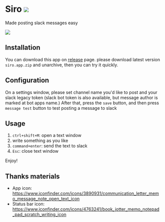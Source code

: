 Siro <a href="https://apps.apple.com/us/app/siro/id1489576942?mt=12&app=apps"><img src="https://linkmaker.itunes.apple.com/en-us/badge-lrg.svg?releaseDate=2019-12-01T00:00:00Z&kind=desktopapp&bubble=apple_music" /></a>
=====

Made posting slack messages easy

![](https://i.gyazo.com/48bb9669f10925464b3a7fe19bce14d2.gif)

Installation
--------------

You can download this app on [release](https://github.com/ainoya/siro/releases) page. please download latest version `siro.app.zip` and unarchive, then you can try it quickly.

Configuration
----------------

On a settings window, please set channel name you'd like to post and your slack legacy token (slack bot token is also available, but message author is marked at bot apps name.) After that, press the `save` button, and then press `message test` button to test posting a message to slack

Usage
-------

1. `ctrl+shift+M`: open a text window
2. write something as you like
3. `command+enter`: send the text to slack
4. `Esc`: close text window

Enjoy!

Thanks materials
----------------

- App icon: https://www.iconfinder.com/icons/3890931/communication_letter_memo_message_note_open_text_icon
- Status bar icon: https://www.iconfinder.com/icons/4763241/book_jotter_memo_notepad_pad_scratch_writing_icon

